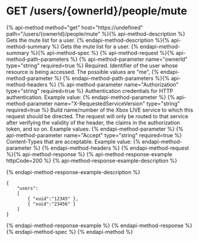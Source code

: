 # GET /users/{ownerId}/people/mute

{% api-method method="get" host="https://undefined" path="/users/{ownerId}/people/mute" %}{% api-method-description %}
Gets the mute list for a user.
{% endapi-method-description %}{% api-method-summary %}
Gets the mute list for a user.
{% endapi-method-summary %}{% api-method-spec %}
{% api-method-request %}{% api-method-path-parameters %}
{% api-method-parameter name="ownerId" type="string" required=true %}
Required. Identifier of the user whose resource is being accessed. The possible values are "me", 
{% endapi-method-parameter %}
{% endapi-method-path-parameters %}{% api-method-headers %}
{% api-method-parameter name="Authorization" type="string" required=true %}
Authentication credentials for HTTP authentication. Example value: 
{% endapi-method-parameter %}
{% api-method-parameter name="X-RequestedServiceVersion" type="string" required=true %}
Build name/number of the Xbox LIVE service to which this request should be directed. The request will only be routed to that service after verifying the validity of the header, the claims in the authorization token, and so on. Example values: 
{% endapi-method-parameter %}
{% api-method-parameter name="Accept" type="string" required=true %}
Content-Types that are acceptable. Example value: 
{% endapi-method-parameter %}
{% endapi-method-headers %}
{% endapi-method-request %}{% api-method-response %}
{% api-method-response-example httpCode=200 %}
{% api-method-response-example-description %}

{% endapi-method-response-example-description %}

```text
{
    "users":
    [
        { "xuid":"12345" },
        { "xuid":"23456" }
    ]
}

```
{% endapi-method-response-example %}
{% endapi-method-response %}{% endapi-method-spec %}
{% endapi-method %}
